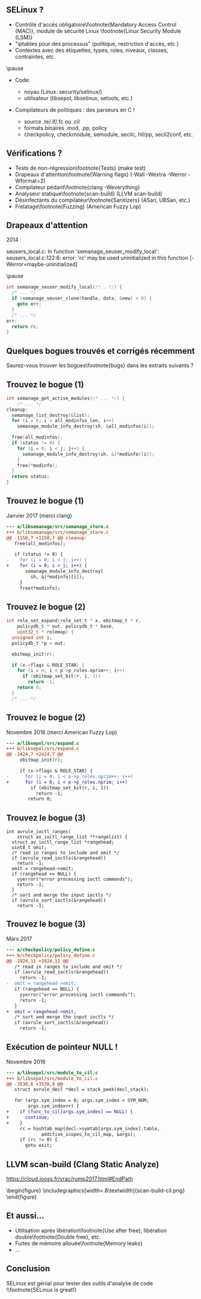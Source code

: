 ## SELinux ?

- Contrôle d'accès obligatoire\footnote{Mandatory Access Control (MAC)}, module de sécurité Linux \footnote{Linux Security Module (LSM)}
- "iptables pour des processus" (politique, restriction d'accès, etc.)
- Contextes avec des étiquettes, types, roles, niveaux, classes, contraintes, etc.

\pause

- Code:
    * noyau (Linux: security/selinux/)
    * utilisateur (libsepol, libselinux, setools, etc.)

- Compilateurs de politiques : des parseurs en C !
    * source .te/.if/.fc ou .cil
    * formats binaires .mod, .pp, policy
    * checkpolicy, checkmodule, semodule, secilc, hll/pp, secil2conf, etc.

## Vérifications ?

- Tests de non-régression\footnote{Tests} (make test)
- Drapeaux d'attention\footnote{Warning flags} (-Wall -Wextra -Werror -Wformat=2)
- Compilateur pédant\footnote{clang -Weverything}
- Analyseur statique\footnote{scan-build} (LLVM scan-build)
- Désinfectants du compilateur\footnote{Sanitizers} (ASan, UBSan, etc.)
- Frelatage\footnote{Fuzzing} (American Fuzzy Lop)

## Drapeaux d'attention

2014 :

seusers_local.c: In function 'semanage_seuser_modify_local':
seusers_local.c:122:6: error: 'rc' may be used uninitialized in this
function [-Werror=maybe-uninitialized]

\pause

```c
int semanage_seuser_modify_local(/*...*/) {
  /* ... */
  if (semanage_seuser_clone(handle, data, &new) < 0) {
    goto err;
  }
  /* ... */
err:
  return rc;
}
```

## Quelques bogues trouvés et corrigés récemment

Saurez-vous trouver les bogues\footnote{bugs} dans les extraits suivants ?

## Trouvez le bogue (1)

```c
int semanage_get_active_modules(/* ... */) {
    /* ... */
cleanup:
  semanage_list_destroy(&list);
  for (i = 0; i < all_modinfos_len; i++)
    semanage_module_info_destroy(sh, &all_modinfos[i]);

  free(all_modinfos);
  if (status != 0) {
    for (i = 0; i < j; j++) {
      semanage_module_info_destroy(sh, &(*modinfo)[i]);
    }
    free(*modinfo);
  }
  return status;
}
```

## Trouvez le bogue (1)

Janvier 2017 (merci clang)

```diff
--- a/libsemanage/src/semanage_store.c
+++ b/libsemanage/src/semanage_store.c
@@ -1158,7 +1158,7 @@ cleanup:
   free(all_modinfos);

   if (status != 0) {
-    for (i = 0; i < j; j++) {
+    for (i = 0; i < j; i++) {
       semanage_module_info_destroy(
         sh, &(*modinfo)[i]);
     }
     free(*modinfo);
```

## Trouvez le bogue (2)

```C
int role_set_expand(role_set_t * x, ebitmap_t * r,
    policydb_t * out, policydb_t * base,
    uint32_t * rolemap) {
  unsigned int i;
  policydb_t *p = out;

  ebitmap_init(r);

  if (x->flags & ROLE_STAR) {
    for (i = 0; i < p->p_roles.nprim++; i++)
      if (ebitmap_set_bit(r, i, 1))
        return -1;
    return 0;
  }
  /* ... */
```

## Trouvez le bogue (2)

Novembre 2016 (merci American Fuzzy Lop)

```diff
--- a/libsepol/src/expand.c
+++ b/libsepol/src/expand.c
@@ -2424,7 +2424,7 @@
     ebitmap_init(r);

     if (x->flags & ROLE_STAR) {
-      for (i = 0; i < p->p_roles.nprim++; i++)
+      for (i = 0; i < p->p_roles.nprim; i++)
         if (ebitmap_set_bit(r, i, 1))
           return -1;
        return 0;
```

## Trouvez le bogue (3)

```
int avrule_ioctl_ranges(
    struct av_ioctl_range_list **rangelist) {
  struct av_ioctl_range_list *rangehead;
  uint8_t omit;
  /* read in ranges to include and omit */
  if (avrule_read_ioctls(&rangehead))
    return -1;
  omit = rangehead->omit;
  if (rangehead == NULL) {
    yyerror("error processing ioctl commands");
    return -1;
  }
  /* sort and merge the input ioctls */
  if (avrule_sort_ioctls(&rangehead))
    return -1;
````

## Trouvez le bogue (3)

Mars 2017

```diff
--- a/checkpolicy/policy_define.c
+++ b/checkpolicy/policy_define.c
@@ -1924,11 +1924,11 @@
   /* read in ranges to include and omit */
   if (avrule_read_ioctls(&rangehead))
     return -1;
-  omit = rangehead->omit;
   if (rangehead == NULL) {
     yyerror("error processing ioctl commands");
     return -1;
   }
+  omit = rangehead->omit;
   /* sort and merge the input ioctls */
   if (avrule_sort_ioctls(&rangehead))
     return -1;
```

## Exécution de pointeur NULL !

Novembre 2016

```diff
--- a/libsepol/src/module_to_cil.c
+++ b/libsepol/src/module_to_cil.c
@@ -3530,6 +3530,9 @@
   struct avrule_decl *decl = stack_peek(decl_stack);

   for (args.sym_index = 0; args.sym_index < SYM_NUM;
        args.sym_index++) {
+    if (func_to_cil[args.sym_index] == NULL) {
+      continue;
+    }
     rc = hashtab_map(decl->symtab[args.sym_index].table,
             additive_scopes_to_cil_map, &args);
     if (rc != 0) {
       goto exit;
```

## LLVM scan-build (Clang Static Analyze)

https://cloud.iooss.fr/vrac/rump2017.html#EndPath

\begin{figure}
\includegraphics[width=.8\textwidth]{scan-build-cil.png}
\end{figure}

## Et aussi...

- Utilisation après libération\footnote{Use after free}, libération double\footnote{Double free}, etc.
- Fuites de mémoire allouée\footnote{Memory leaks}
- ...

## Conclusion

SELinux est génial pour tester des outils d'analyse de code !\footnote{SELinux is great!}
